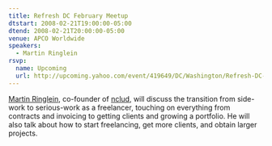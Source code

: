 ```yaml
---
title: Refresh DC February Meetup
dtstart: 2008-02-21T19:00:00-05:00
dtend: 2008-02-21T20:00:00-05:00
venue: APCO Worldwide
speakers:
  - Martin Ringlein
rsvp:
  name: Upcoming
  url: http://upcoming.yahoo.com/event/419649/DC/Washington/Refresh-DC-February-meetup/APCO-Worldwide/
---
```


[Martin Ringlein](http://www.marylandmedia.com/), co-founder of [nclud](http://nclud.com/), will discuss the transition from side-work to serious-work as a freelancer, touching on everything from contracts and invoicing to getting clients and growing a portfolio. He will also talk about how to start freelancing, get more clients, and obtain larger projects.